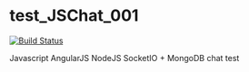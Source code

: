 test_JSChat_001
===============

[![Build Status](https://travis-ci.org/clemeno/test_JSChat_001.svg?branch=master)](https://travis-ci.org/clemeno/test_JSChat_001)

Javascript AngularJS NodeJS SocketIO + MongoDB chat test
